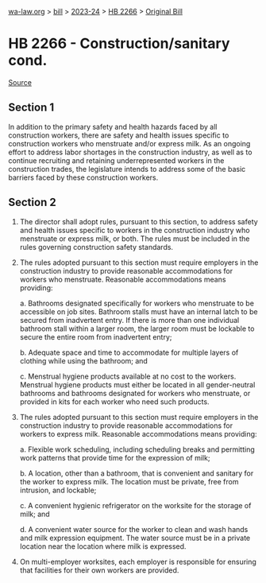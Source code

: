 [wa-law.org](/) > [bill](/bill/) > [2023-24](/bill/2023-24/) > [HB 2266](/bill/2023-24/hb/2266/) > [Original Bill](/bill/2023-24/hb/2266/1/)

# HB 2266 - Construction/sanitary cond.

[Source](http://lawfilesext.leg.wa.gov/biennium/2023-24/Pdf/Bills/House%20Bills/2266.pdf)

## Section 1
In addition to the primary safety and health hazards faced by all construction workers, there are safety and health issues specific to construction workers who menstruate and/or express milk. As an ongoing effort to address labor shortages in the construction industry, as well as to continue recruiting and retaining underrepresented workers in the construction trades, the legislature intends to address some of the basic barriers faced by these construction workers.

## Section 2
1. The director shall adopt rules, pursuant to this section, to address safety and health issues specific to workers in the construction industry who menstruate or express milk, or both. The rules must be included in the rules governing construction safety standards.

2. The rules adopted pursuant to this section must require employers in the construction industry to provide reasonable accommodations for workers who menstruate. Reasonable accommodations means providing:

    a. Bathrooms designated specifically for workers who menstruate to be accessible on job sites. Bathroom stalls must have an internal latch to be secured from inadvertent entry. If there is more than one individual bathroom stall within a larger room, the larger room must be lockable to secure the entire room from inadvertent entry;

    b. Adequate space and time to accommodate for multiple layers of clothing while using the bathroom; and

    c. Menstrual hygiene products available at no cost to the workers. Menstrual hygiene products must either be located in all gender-neutral bathrooms and bathrooms designated for workers who menstruate, or provided in kits for each worker who need such products.

3. The rules adopted pursuant to this section must require employers in the construction industry to provide reasonable accommodations for workers to express milk. Reasonable accommodations means providing:

    a. Flexible work scheduling, including scheduling breaks and permitting work patterns that provide time for the expression of milk;

    b. A location, other than a bathroom, that is convenient and sanitary for the worker to express milk. The location must be private, free from intrusion, and lockable;

    c. A convenient hygienic refrigerator on the worksite for the storage of milk; and

    d. A convenient water source for the worker to clean and wash hands and milk expression equipment. The water source must be in a private location near the location where milk is expressed.

4. On multi-employer worksites, each employer is responsible for ensuring that facilities for their own workers are provided.
